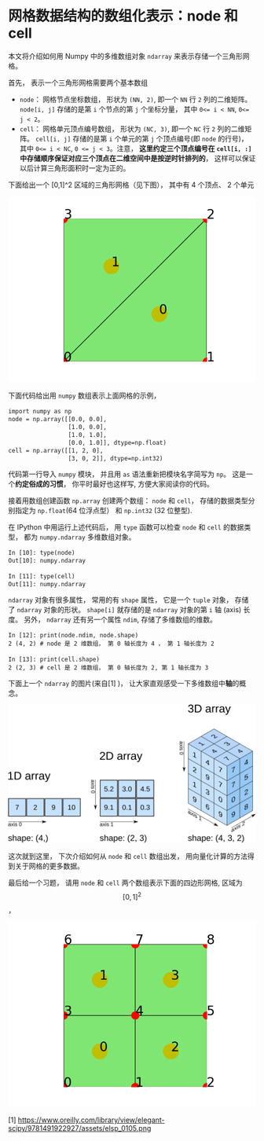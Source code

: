 # 网格数据结构的数组化表示：node 和 cell 

本文将介绍如何用 Numpy 中的多维数组对象 `ndarray` 来表示存储一个三角形网格。

首先， 表示一个三角形网格需要两个基本数组

* `node`： 网格节点坐标数组， 形状为 `(NN, 2)`, 即一个 `NN` 行 `2` 列的二维矩阵。 `node[i, j]` 存储的是第 `i` 个节点的第 `j` 个坐标分量， 其中 `0<= i < NN`, `0<= j < 2`。
* `cell`： 网格单元顶点编号数组， 形状为 `(NC, 3)`, 即一个 `NC` 行 `2` 列的二维矩阵。 `cell[i, j]` 存储的是第 `i` 个单元的第 `j` 个顶点编号(即 `node` 的行号)， 其中 `0<= i < NC`, `0 <= j < 3`。注意， **这里约定三个顶点编号在 `cell[i, :]` 中存储顺序保证对应三个顶点在二维空间中是按逆时针排列的**， 这样可以保证以后计算三角形面积时一定为正的。

下面给出一个 [0,1]^2 区域的三角形网格（见下图）， 其中有 4 个顶点、 2 个单元

![](./figures/twotri.png)

下面代码给出用 `numpy` 数组表示上面网格的示例， 

```
import numpy as np 
node = np.array([[0.0, 0.0],
                 [1.0, 0.0],
                 [1.0, 1.0],
                 [0.0, 1.0]], dtype=np.float)
cell = np.array([[1, 2, 0],
                 [3, 0, 2]], dtype=np.int32)
```

代码第一行导入 `numpy` 模块， 并且用 `as` 语法重新把模块名字简写为 `np`。 这是一个**约定俗成的习惯**， 你平时最好也这样写, 方便大家阅读你的代码。 

接着用数组创建函数 `np.array` 创建两个数组： `node` 和 `cell`， 存储的数据类型分别指定为 `np.float`(64 位浮点型） 和 `np.int32` (32 位整型). 

在 IPython 中用运行上述代码后， 用 `type` 函数可以检查 `node` 和 `cell` 的数据类型， 都为 `numpy.ndarray` 多维数组对象。

```
In [10]: type(node)
Out[10]: numpy.ndarray

In [11]: type(cell)
Out[11]: numpy.ndarray
```

`ndarray` 对象有很多属性， 常用的有 `shape` 属性， 它是一个 `tuple` 对象， 存储
了 `ndarray` 对象的形状。 `shape[i]` 就存储的是 `ndarray` 对象的第 `i` 轴
(axis) 长度。 另外， `ndarray` 还有另一个属性 `ndim`, 存储了多维数组的维数。

```
In [12]: print(node.ndim, node.shape)
2 (4, 2) # node 是 2 维数组， 第 0 轴长度为 4 ， 第 1 轴长度为 2

In [13]: print(cell.shape)
2 (2, 3) # cell 是 2 维数组， 第 0 轴长度为 2, 第 1 轴长度为 3
```

下面上一个 `ndarray` 的图片(来自[1] )， 让大家直观感受一下多维数组中**轴**的概念。

![](./figures/ndarray.png)

这次就到这里， 下次介绍如何从 `node` 和 `cell` 数组出发， 用向量化计算的方法得到关于网格的更多数据。

最后给一个习题， 请用 `node` 和 `cell` 两个数组表示下面的四边形网格, 区域为 $$[0, 1]^2$$，

![](./figures/fourquad.png)


[1] https://www.oreilly.com/library/view/elegant-scipy/9781491922927/assets/elsp_0105.png
